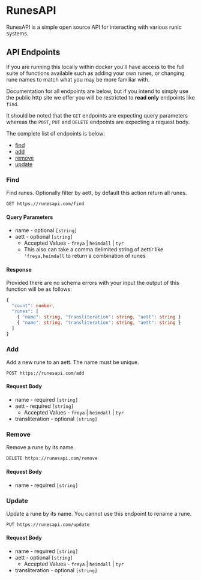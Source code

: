 # RunesAPI

RunesAPI is a simple open source API for interacting with various
runic systems.

## API Endpoints

If you are running this locally within docker you'll have access to the full
suite of functions available such as adding your own runes, or changing rune
names to match what you may be more familiar with.

Documentation for all endpoints are below, but if you intend to simply use the
public http site we offer you will be restricted to **read only** endpoints like
`find`.

It should be noted that the `GET` endpoints are expecting query parameters whereas
the `POST`, `PUT` and `DELETE` endpoints are expecting a request body.

The complete list of endpoints is below:

- [find](#find)
- [add](#add)
- [remove](#remove)
- [update](#update)

### Find

Find runes. Optionally filter by aett, by default this action return all runes.

```http
GET https://runesapi.com/find
```

#### Query Parameters

- name - optional `[string]`
- aett - optional `[string]`
  - Accepted Values - `freya` | `heimdall` | `tyr`
  - This also can take a comma delimited string of aettir like `'freya,heimdall` to return a combination of runes

#### Response

Provided there are no schema errors with your input the output of this
function will be as follows:

```ts
{
  "count": number,
  "runes": [
    { "name": string, "transliteration": string, "aett": string }
    { "name": string, "transliteration": string, "aett": string }
  ]
}
```

### Add

Add a new rune to an aett. The name must be unique.

```http
POST https://runesapi.com/add
```

#### Request Body

- name - required `[string]`
- aett - required `[string]`
  - Accepted Values - `freya` | `heimdall` | `tyr`
- transliteration - optional `[string]`

### Remove

Remove a rune by its name.

```http
DELETE https://runesapi.com/remove
```

#### Request Body

- name - required `[string]`

### Update

Update a rune by its name. You cannot use this endpoint to rename a rune.

```http
PUT https://runesapi.com/update
```

#### Request Body

- name - required `[string]`
- aett - optional `[string]`
  - Accepted Values - `freya` | `heimdall` | `tyr`
- transliteration - optional `[string]`
